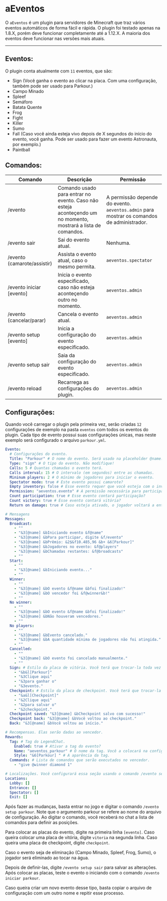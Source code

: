 # aEventos

O ``aEventos`` é um plugin para servidores de Minecraft que traz vários eventos automáticos de forma fácil e rápida. O plugin foi testado apenas na 1.8.X, porém deve funcionar completamente até a 1.12.X. A maioria dos eventos deve funcionar nas versões mais atuais.

------

## Eventos:
O plugin conta atualmente com ``11`` eventos, que são:
* Sign (Você ganha o evento ao clicar na placa. Com uma configuração, também pode ser usado para Parkour.)
* Campo Minado
* Spleef
* Semáforo
* Batata Quente
* Frog
* Fight
* Killer
* Sumo
* Fall (Caso você ainda esteja vivo depois de X segundos do início do evento, você ganha. Pode ser usado para fazer um evento Astronauta, por exemplo.)
* Paintball


## Comandos:
|Comando         |Descrição                      |Permissão                    |
|----------------|-------------------------------|-----------------------------|
|/evento        | Comando usado para entrar no evento. Caso não esteja aconteçendo um no momento, mostrará a lista de comandos.|A permissão depende do evento. `aeventos.admin` para mostrar os comandos de administrador.           |
|/evento sair    |Sai do evento atual.|Nenhuma.       |
|/evento (camarote/assistir) |Assista o evento atual, caso o mesmo permita.	     |`aeventos.spectator`			   |
|/evento iniciar [evento]|Inicia o evento especificado, caso não esteja aconteçendo outro no momento.|`aeventos.admin`			   |
|/evento (cancelar/parar)|Cancela o evento atual.|`aeventos.admin`			   |
|/evento setup [evento] |Inicia a configuração do evento especificado.|`aeventos.admin`			   |
|/evento setup sair|Saia da configuração do evento especificado.|`aeventos.admin`			   |
|/evento reload|Recarrega as configurações do plugin.	     |`aeventos.admin`			   |


## Configurações:

Quando você carregar o plugin pela primeira vez, serão criadas ``12`` configurações de exemplo na pasta ``eventos`` com todos os eventos do plugin. Cada tipo de evento possui suas configurações únicas, mas neste exemplo será configurado o arquivo ``parkour.yml``.

```yml
Evento:
  # Configurações do evento.
  Title: "Parkour" # O nome do evento. Será usado na placeholder @name.
  Type: "sign" # O tipo do evento. Não modifique!
  Calls: 5 # Quantas chamadas o evento terá.
  Calls interval: 15 # O intervalo (em segundos) entre as chamadas.
  Mininum players: 2 # O mínimo de jogadores para iniciar o evento.
  Spectator mode: true # Este evento possui camarote?
  Empty inventory: false # Esse evento requer que você esteja com o inventário vazio?
  Permission: "aeventos.evento" # A permissão necessária para participar do evento.
  Count participation: true # Esse evento contará participação?
  Count victory: true # Esse evento contará vitória?
  Return on damage: true # Caso esteja ativado, o jogador voltará a entrada ou ao checkpoint ao tomar dano de queda.

# Mensagens
Messages:
  Broadcast:
    - ""
    - "&3[@name] &bIniciando evento &f@name"
    - "&3[@name] &bPara participar, digite &f/evento"
    - "&3[@name] &bPrêmio: &2$&f10.485,96 &b+ &6[Parkour]"
    - "&3[@name] &bJogadores no evento: &f@players"
    - "&3[@name] &bChamadas restantes: &f@broadcasts"
    - ""
  Start:
    - ""
    - "&3[@name] &bIniciando evento..."
    - ""
  Winner:
    - ""
    - "&3[@name] &bO evento &f@name &bfoi finalizado!"
    - "&3[@name] &bO vencedor foi &f@winner&b!"
    - ""
  No winner:
    - ""
    - "&3[@name] &bO evento &f@name &bfoi finalizado!"
    - "&3[@name] &bNão houveram vencedores."
    - ""
  No players:
    - ""
    - "&3[@name] &bEvento cancelado."
    - "&3[@name] &bA quantidade mínima de jogadores não foi atingida."
    - ""
  Cancelled:
    - ""
    - "&3[@name] &bO evento foi cancelado manualmente."
    - ""
  Sign: # Estilo da placa de vitória. Você terá que trocar-la toda vez que fizer uma modificação aqui.
    - "&b&l[Parkour]"
    - "&3Clique aqui"
    - "&3para ganhar o"
    - "&3evento."
  Checkpoint: # Estilo da placa de checkpoint. Você terá que trocar-la toda vez que fizer uma modificação aqui.
    - "&a&l[Checkpoint]"
    - "&2Clique aqui"
    - "&2para salvar o"
    - "&2checkpoint."
  Checkpoint saved: "&3[@name] &bCheckpoint salvo com sucesso!"
  Checkpoint back: "&3[@name] &bVocê voltou ao checkpoint."
  Back: "&3[@name] &bVocê voltou ao início."

# Recompensas. Elas serão dadas ao vencedor.
Rewards:
  Tag: # Tag do LegendChat.
    Enabled: true # Ativar a tag do evento?
    Name: "aeventos_parkour" # O nome da tag. Você a colocará na configuração do LegendChat. Nesse caso, {aeventos_parkour}
    Style: "&6[Parkour] " # A aparência da tag.
  Commands: # Lista de comandos que serão executados no vencedor.
    - "give @winner diamond 1"

# Localizações. Você configurará essa seção usando o comando /evento setup parkour
Locations:
  Lobby: []
  Entrance: []
  Spectator: []
  Exit: []

```

Após fazer as mudanças, basta entrar no jogo e digitar o comando ``/evento setup parkour``. Note que o argumento parkour se refere ao nome do arquivo de configuração. Ao digitar o comando, você receberá no chat a lista de comandos para definir as posições.

Para colocar as placas do evento, digite na primeira linha ``[evento]``. Caso queira colocar uma placa de vitória, digite ``vitoria`` na segunda linha. Caso queira uma placa de checkpoint, digite ``checkpoint``. 

Caso o evento seja de eliminação (Campo Minado, Spleef, Frog, Sumo), o jogador será eliminado ao tocar na água.

Depois de definir-las, digite ``/evento setup sair`` para salvar as alterações. Após colocar as placas, teste o evento o iniciando com o comando ``/evento iniciar parkour``. 

Caso queira criar um novo evento desse tipo, basta copiar o arquivo de configuração com um outro nome e repitir esse processo.
